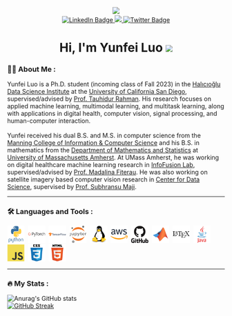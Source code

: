 <div id="header" align="center">
  <img src="https://media.giphy.com/media/qgQUggAC3Pfv687qPC/giphy.gif" width="365"/>
  <div id="badges">
  <a href="https://www.linkedin.com/in/yunfei-luo/">
    <img src="https://img.shields.io/badge/LinkedIn-blue?style=for-the-badge&logo=linkedin&logoColor=white" alt="LinkedIn Badge"/>
  </a>
  <a href="https://yunfeiluo.github.io/">
    <img src="https://img.shields.io/badge/GitHub%20Pages-222222?style=for-the-badge&logo=GitHub%20Pages&logoColor=white"/>
  </a>
  <a href="https://twitter.com/yunfei_luo">
    <img src="https://img.shields.io/badge/Twitter-blue?style=for-the-badge&logo=twitter&logoColor=white" alt="Twitter Badge"/>
  </a>
  <h1>
  Hi, I'm Yunfei Luo
  <img src="https://media.giphy.com/media/hvRJCLFzcasrR4ia7z/giphy.gif" width="30px"/>
  </h1>
  </div>
</div>

### :man_technologist: About Me :
Yunfei Luo is a Ph.D. student (incoming class of Fall 2023) in the <a href="https://datascience.ucsd.edu/" target="_blank">Halıcıoğlu Data Science Institute</a> 
                at the <a href="https://ucsd.edu/" target="_blank">University of California San Diego</a>, supervised/advised by 
                <a href="https://www.tauhidurrahman.com/" target="_blank">Prof. Tauhidur Rahman</a>. 
                His research focuses on applied machine learning, multimodal learning, and multitask learning, along with applications in 
                digital health, computer vision, signal processing, and human-computer interaction. 
                <br/><br/>
                Yunfei received his dual B.S. and M.S. in computer science from the <a href="https://www.cics.umass.edu/" target="_blank">Manning College of Information & Computer Science</a> 
                and his B.S. in mathematics from the <a href="https://www.umass.edu/mathematics-statistics/" target="_blank">Department of Mathematics and Statistics</a>
                at <a href="https://www.umass.edu/" target="_blank">University of Massachusetts Amherst</a>. 
                At UMass Amherst, he was working on digital healthcare machine learning research in <a href="https://groups.cs.umass.edu/infofusion/" target="_blank">InfoFusion Lab</a>,
                supervised/advised by <a href="https://www.cics.umass.edu/people/fiterau-brostean-ina" target="_blank">Prof. Madalina Fiterau</a>. 
                He was also working on satellite imagery based computer vision research in <a href="https://ds.cs.umass.edu/" target="_blank">Center for Data Science</a>, 
                supervised by <a href="https://people.cs.umass.edu/~smaji/" target="_blank">Prof. Subhransu Maji</a>. 

---

### :hammer_and_wrench: Languages and Tools :
<div>
  <img src="https://github.com/devicons/devicon/blob/master/icons/python/python-original-wordmark.svg" title="Python" alt="Python" width="40" height="40"/>&nbsp;
  <img src="https://github.com/devicons/devicon/blob/master/icons/pytorch/pytorch-original-wordmark.svg" title="PyTorch" alt="PyTorch" width="40" height="40"/>&nbsp;
  <img src="https://github.com/devicons/devicon/blob/master/icons/tensorflow/tensorflow-original-wordmark.svg" title="Tensorflow" alt="Tensorflow" width="40" height="40"/>&nbsp;
  <img src="https://github.com/devicons/devicon/blob/master/icons/jupyter/jupyter-original-wordmark.svg" title="Jupyter" alt="Jupyter" width="40" height="40"/>&nbsp;
  <img src="https://github.com/devicons/devicon/blob/master/icons/linux/linux-original.svg" title="Linux" alt="Linux" width="40" height="40"/>&nbsp;
  <img src="https://github.com/devicons/devicon/blob/master/icons/amazonwebservices/amazonwebservices-original-wordmark.svg" title="AWS" alt="AWS" width="40" height="40"/>&nbsp;
  <img src="https://github.com/devicons/devicon/blob/master/icons/github/github-original-wordmark.svg" title="github" alt="github" width="40" height="40"/>&nbsp;
  <img src="https://github.com/devicons/devicon/blob/master/icons/matlab/matlab-original.svg" title="Matlab" alt="Matlab" width="40" height="40"/>&nbsp;
  <img src="https://github.com/devicons/devicon/blob/master/icons/latex/latex-original.svg" title="LaTex" alt="LaTex" width="40" height="40"/>&nbsp;
  <img src="https://github.com/devicons/devicon/blob/master/icons/java/java-original-wordmark.svg" title="Java" alt="Java" width="40" height="40"/>&nbsp;
  <img src="https://github.com/devicons/devicon/blob/master/icons/javascript/javascript-original.svg" title="JavaScript" alt="JavaScript" width="40" height="40"/>&nbsp;
  <img src="https://github.com/devicons/devicon/blob/master/icons/css3/css3-original-wordmark.svg" title="CSS" alt="CSS" width="40" height="40"/>&nbsp;
  <img src="https://github.com/devicons/devicon/blob/master/icons/html5/html5-original-wordmark.svg" title="HTML" alt="HTML" width="40" height="40"/>&nbsp;
</div>

---

### :fire: My Stats :
![Anurag's GitHub stats](https://github-readme-stats.vercel.app/api?username=yunfeiluo&show_icons=true&theme=dark&card_width=495)  
[![GitHub Streak](http://github-readme-streak-stats.herokuapp.com?user=yunfeiluo&theme=blueberry&mode=weekly)](https://git.io/streak-stats)
